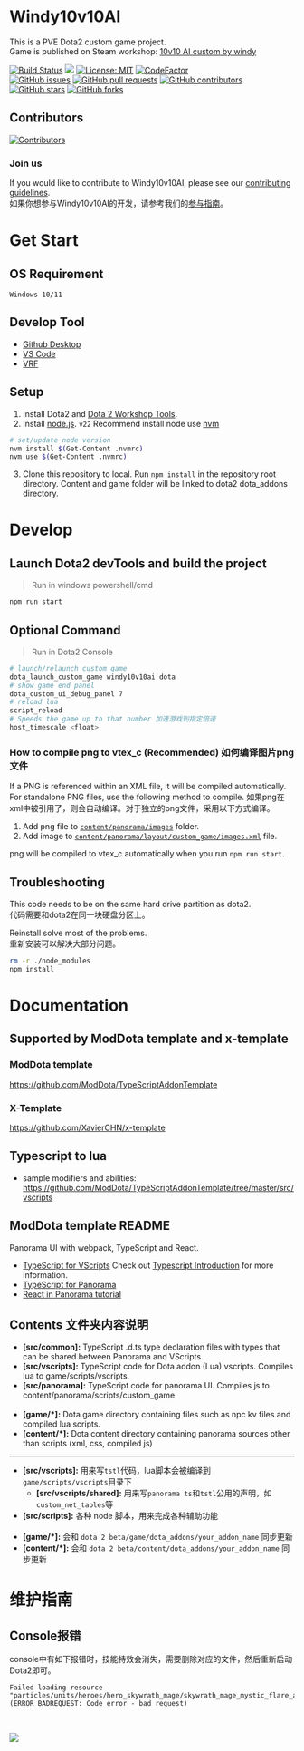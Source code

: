# Windy10v10AI

This is a PVE Dota2 custom game project.<br>
Game is published on Steam workshop: [10v10 AI custom by windy](https://steamcommunity.com/sharedfiles/filedetails/?id=2307479570)

[![Build Status](https://github.com/windy10v10ai/game/actions/workflows/ci.yml/badge.svg)](https://github.com/windy10v10ai/game/actions/workflows/ci.yml)
[![](https://img.shields.io/github/release/windy10v10ai/game)](https://github.com/windy10v10ai/game/releases)
[![License: MIT](https://img.shields.io/github/license/windy10v10ai/game.svg)](LICENSE)
[![CodeFactor](https://www.codefactor.io/repository/github/windy10v10ai/game/badge)](https://www.codefactor.io/repository/github/windy10v10ai/game)
<br>
[![GitHub issues](https://img.shields.io/github/issues/windy10v10ai/game.svg)](https://github.com/windy10v10ai/game/issues)
[![GitHub pull requests](https://img.shields.io/github/issues-pr/windy10v10ai/game.svg)](https://github.com/windy10v10ai/game/pulls)
[![GitHub contributors](https://img.shields.io/github/contributors/windy10v10ai/game.svg)](https://github.com/windy10v10ai/game/graphs/contributors)
[![GitHub stars](https://img.shields.io/github/stars/windy10v10ai/game.svg)](https://github.com/windy10v10ai/game/stargazers)
[![GitHub forks](https://img.shields.io/github/forks/windy10v10ai/game.svg)](https://github.com/windy10v10ai/game/network)

## Contributors

[![Contributors](https://contrib.rocks/image?repo=windy10v10ai/game)](https://github.com/windy10v10ai/game)

### Join us

If you would like to contribute to Windy10v10AI, please see our [contributing guidelines](.github/CONTRIBUTING.md).
<br>
如果你想参与Windy10v10AI的开发，请参考我们的[参与指南](.github/CONTRIBUTING.md#参与开发-windy10v10ai)。

# Get Start

## OS Requirement

`Windows 10/11`

## Develop Tool

- [Github Desktop](https://desktop.github.com/)
- [VS Code](https://code.visualstudio.com/)
- [VRF](https://vrf.steamdb.info/)

## Setup

1. Install Dota2 and [Dota 2 Workshop Tools](https://developer.valvesoftware.com/wiki/Dota_2_Workshop_Tools/Installing_and_Launching_Tools).
2. Install [node.js](https://nodejs.org/). `v22`
   Recommend install node use [nvm](https://github.com/coreybutler/nvm-windows/releases)

```bash
# set/update node version
nvm install $(Get-Content .nvmrc)
nvm use $(Get-Content .nvmrc)
```

3. Clone this repository to local. Run `npm install` in the repository root directory. Content and game folder will be linked to dota2 dota_addons directory.

# Develop

## Launch Dota2 devTools and build the project

> Run in windows powershell/cmd

```bash
npm run start
```

## Optional Command

> Run in Dota2 Console

```bash
# launch/relaunch custom game
dota_launch_custom_game windy10v10ai dota
# show game end panel
dota_custom_ui_debug_panel 7
# reload lua
script_reload
# Speeds the game up to that number 加速游戏到指定倍速
host_timescale <float>
```

### How to compile png to vtex_c (Recommended) 如何编译图片png文件

If a PNG is referenced within an XML file, it will be compiled automatically. For standalone PNG files, use the following method to compile.
如果png在xml中被引用了，则会自动编译。对于独立的png文件，采用以下方式编译。

1. Add png file to [`content/panorama/images`](/content/panorama/images) folder.
2. Add image to [`content/panorama/layout/custom_game/images.xml`](/content/panorama/layout/custom_game/images.xml) file.

png will be compiled to vtex_c automatically when you run `npm run start`.

## Troubleshooting

This code needs to be on the same hard drive partition as dota2.<br>
代码需要和dota2在同一块硬盘分区上。

Reinstall solve most of the problems.<br>
重新安装可以解决大部分问题。

```bash
rm -r ./node_modules
npm install
```

# Documentation

## Supported by ModDota template and x-template

### ModDota template

https://github.com/ModDota/TypeScriptAddonTemplate

### X-Template

https://github.com/XavierCHN/x-template

## Typescript to lua

- sample modifiers and abilities:
  https://github.com/ModDota/TypeScriptAddonTemplate/tree/master/src/vscripts

## ModDota template README

Panorama UI with webpack, TypeScript and React.

- [TypeScript for VScripts](https://typescripttolua.github.io/) Check out [Typescript Introduction](https://moddota.com/scripting/Typescript/typescript-introduction/) for more information.
- [TypeScript for Panorama](https://moddota.com/panorama/introduction-to-panorama-ui-with-typescript)
- [React in Panorama tutorial](https://moddota.com/panorama/react)

## Contents 文件夹内容说明

- **[src/common]:** TypeScript .d.ts type declaration files with types that can be shared between Panorama and VScripts
- **[src/vscripts]:** TypeScript code for Dota addon (Lua) vscripts. Compiles lua to game/scripts/vscripts.
- **[src/panorama]:** TypeScript code for panorama UI. Compiles js to content/panorama/scripts/custom_game
  <br>
  <br>
- **[game/*]:** Dota game directory containing files such as npc kv files and compiled lua scripts.
- **[content/*]:** Dota content directory containing panorama sources other than scripts (xml, css, compiled js)

---

- **[src/vscripts]:** 用来写`tstl`代码，lua脚本会被编译到`game/scripts/vscripts`目录下
  - **[src/vscripts/shared]:** 用来写`panorama ts`和`tstl`公用的声明，如`custom_net_tables`等
- **[src/scripts]:** 各种 node 脚本，用来完成各种辅助功能
  <br>
  <br>
- **[game/*]:** 会和 `dota 2 beta/game/dota_addons/your_addon_name` 同步更新
- **[content/*]:** 会和 `dota 2 beta/content/dota_addons/your_addon_name` 同步更新

# 维护指南

## Console报错

console中有如下报错时，技能特效会消失，需要删除对应的文件，然后重新启动Dota2即可。

```
Failed loading resource "particles/units/heroes/hero_skywrath_mage/skywrath_mage_mystic_flare_ambient.vpcf_c" (ERROR_BADREQUEST: Code error - bad request)
```

<br>

![](https://api.moedog.org/count/@windybirth.readme)
